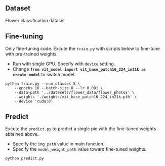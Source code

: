## Dataset
Flower classification dataset

## Fine-tuning
Only fine-tuning code. Excute the ```train.py``` with scripts below to fine-tune with pre-trained weights.
* Run with single GPU. Specify with ```device``` setting.
* Change **```from vit_model import vit_base_patch16_224_in21k as create_model```** to switch model.
```
python train.py --num_classes 5 \
    --epochs 10 --batch-size 8 --lr 0.001 \
    --data-path '../datasets/flower_data/flower_photos' \
    --weights './weights/vit_base_patch16_224_in21k.pth' \
    --device 'cuda:0'
```
## Predict
Excute the ```predict.py``` to predict a single pic with the fine-tuned weights abtained above.
* Specify the ```img_path``` value in main function.
* Specify the ```model_weight_path``` value toward fine-tuned weights.
```
python predict.py
```
